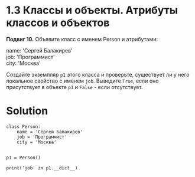 # 1.3 Классы и объекты. Атрибуты классов и объектов

**Подвиг 10.** Объявите класс с именем Person и атрибутами:

name: 'Сергей Балакирев'\
job: 'Программист'\
city: 'Москва'

Создайте экземпляр `p1` этого класса и проверьте, существует
ли у него локальное свойство с именем `job`. Выведите `True`,
если оно присутствует в объекте `p1` и `False` - если отсутствует.

# Solution

```
class Person:
    name = 'Сергей Балакирев'
    job = 'Программист'
    city = 'Москва'

    
p1 = Person()

print('job' in p1.__dict__)
```
